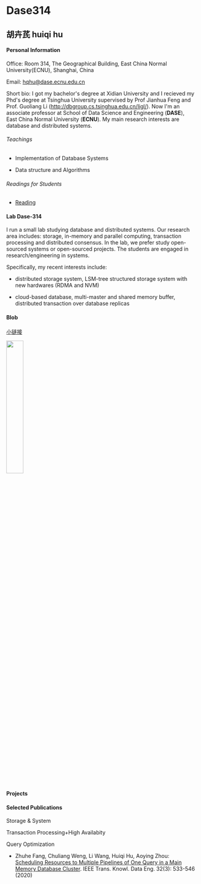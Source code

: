 # Dase314

## 胡卉芪 huiqi hu


####  Personal Information 


Office: Room 314, The Geographical Building, East China Normal University(ECNU), Shanghai, China

Email: hqhu@dase.ecnu.edu.cn

Short bio: I got my bachelor's degree at Xidian University and I recieved my Phd's degree at Tsinghua University supervised by Prof Jianhua Feng and Prof. Guoliang Li (<http://dbgroup.cs.tsinghua.edu.cn/ligl/>). Now I'm an associate professor at School of Data Science and Engineering (**DASE**), East China Normal University (**ECNU**). My main research interests are database and distributed systems.


###### Teachings

* Implementation of Database Systems

* Data structure and Algorithms


###### Readings for Students


* [Reading](https://github.com/dase314ecnu/huiqihu.github.io/blob/master/readings/reading2020.md)

####  Lab Dase-314

I run a small lab studying database and distributed systems. Our research area includes: storage, in-memory and parallel computing,  transaction processing and distributed consensus. In the lab, we prefer study open-sourced systems or open-sourced projects. The students are engaged in research/engineering in systems.

Specifically, my recent interests include:

* distributed storage system, LSM-tree structured storage system with new hardwares (RDMA and NVM)

* cloud-based database, multi-master and shared memory buffer, distributed transaction over database replicas



#### Blob  


[小链接](https://github.com/dase314ecnu/huiqihu.github.io/blob/master/template/1.md)
<!-- 链接图片 -->
<img src="rdma-redis.jpg" width="30%" height="30%"></img>


#### Projects




#### Selected Publications

Storage & System



Transaction Processing+High Availabity 


Query Optimization

* Zhuhe Fang, Chuliang Weng, Li Wang, Huiqi Hu, Aoying Zhou: [Scheduling Resources to Multiple Pipelines of One Query in a Main Memory Database Cluster](https://ieeexplore.ieee.org/document/8566007). IEEE Trans. Knowl. Data Eng. 32(3): 533-546 (2020)














